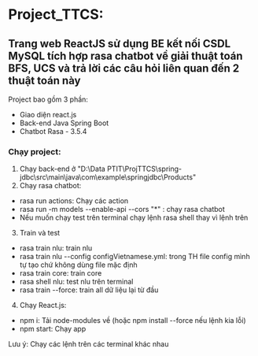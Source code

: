 # Project_TTCS: 
## Trang web ReactJS sử dụng BE kết nối CSDL MySQL tích hợp rasa chatbot về giải thuật toán BFS, UCS và trả lời các câu hỏi liên quan đến 2 thuật toán này

Project bao gồm 3 phần:
+ Giao diện react.js
+ Back-end Java Spring Boot
+ Chatbot Rasa - 3.5.4

### Chạy project:
1. Chạy back-end ở "D:\Data PTIT\ProjTTCS\spring-jdbc\src\main\java\com\example\springjdbc\Products"
2. Chạy rasa chatbot:
  + rasa run actions: Chạy các action
  + rasa run -m models --enable-api --cors "*" : chạy rasa chatbot
  + Nếu muốn chạy test trên terminal chạy lệnh rasa shell thay vì lệnh trên
3. Train và test
  + rasa train nlu: train nlu
  + rasa train nlu --config configVietnamese.yml: trong TH file config mình tự tạo chứ không dùng file mặc định
  + rasa train core: train core
  + rasa shell nlu: test nlu trên terminal
  + rasa train --force: train all dữ liệu lại từ đầu
4. Chạy React.js:
  + npm i: Tải node-modules về (hoặc npm install --force nếu lệnh kia lỗi)
  + npm start: Chạy app

Lưu ý: Chạy các lệnh trên các terminal khác nhau
